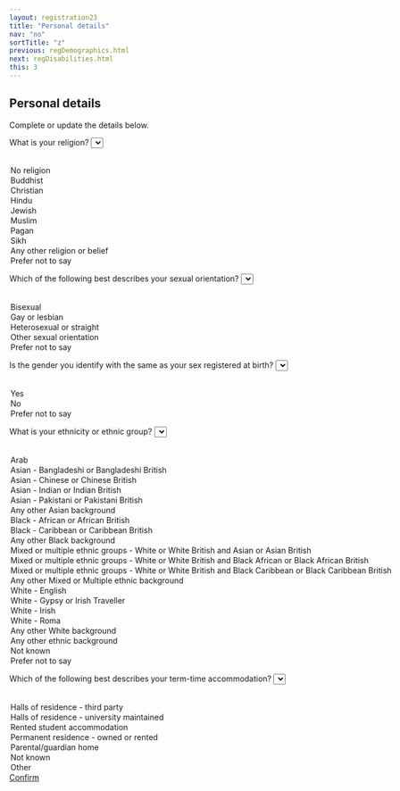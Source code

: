 ```yaml
---
layout: registration23
title: "Personal details"
nav: "no"
sortTitle: "z"
previous: regDemographics.html
next: regDisabilities.html
this: 3
---
```


## Personal details

Complete or update the details below.


<label for="religion">What is your religion?</label>
<select name="religion" id="religion" class="custom-select">
  <option value=""></option>
  <option value="No religion">No religion</option>
  <option value="Buddhist">Buddhist</option>
  <option value="Christian">Christian</option>
  <option value="Hindu">Hindu</option>
  <option value="Jewish">Jewish</option>
  <option value="Muslim">Muslim</option>
  <option value="Pagan">Pagan</option>
  <option value="Sikh">Sikh</option>
  <option value="Any other religion or belief">Any other religion or belief</option>
    <!--  <option value="" disabled>&nbsp;</option> -->
  <option value="Prefer not to say">Prefer not to say</option>
</select>





<label for="sexual">Which of the following best describes your sexual orientation?</label>
<select name="sexual" id="sexual" class="custom-select">
  <option value=""></option>
  <option value="Bisexual">Bisexual</option>
  <option value="Gay or lesbian">Gay or lesbian</option>
  <option value="Heterosexual or straight">Heterosexual or straight</option>
  <option value="Other sexual orientation">Other sexual orientation</option>
    <!-- <option value="" disabled>&nbsp;</option> -->
  <option value="Prefer not to say">Prefer not to say</option>
</select>


<label for="gender">Is the gender you identify with the same as your sex registered at birth?</label>
<select name="gender" id="gender" class="custom-select">
  <option value=""></option>
  <option value="">Yes</option>
  <option value="">No</option>
    <!-- <option value="" disabled>&nbsp;</option> -->
  <option value="Prefer not to say">Prefer not to say</option>
</select>


<label for="ethnicity">What is your ethnicity or ethnic group?</label>
<select name="ethnicity" id="ethnicity" class="custom-select">
  <option value=""></option>
  <option value="Arab">Arab</option>
  <option value="Asian - Bangladeshi or Bangladeshi British">Asian - Bangladeshi or Bangladeshi British</option>
  <option value="Asian - Chinese or Chinese British">Asian - Chinese or Chinese British</option>
  <option value="Asian - Indian or Indian British">Asian - Indian or Indian British</option>
  <option value="Asian - Pakistani or Pakistani British">Asian - Pakistani or Pakistani British</option>
  <option value="Any other Asian background">Any other Asian background</option>
  <option value="Black - African or African British">Black - African or African British</option>
  <option value="Black - Caribbean or Caribbean British">Black - Caribbean or Caribbean British</option>
  <option value="Any other Black background">Any other Black background</option>
  <option value="Mixed or multiple ethnic groups - White or White British and Asian or Asian British">Mixed or multiple ethnic groups - White or White British and Asian or Asian British</option>
  <option value="Mixed or multiple ethnic groups - White or White British and Black African or Black African British">Mixed or multiple ethnic groups - White or White British and Black African or Black African British</option>
  <option value="Mixed or multiple ethnic groups - White or White British and Black Caribbean or Black Caribbean British">Mixed or multiple ethnic groups - White or White British and Black Caribbean or Black Caribbean British</option>
  <option value="Any other Mixed or Multiple ethnic background">Any other Mixed or Multiple ethnic background</option>
  <option value="White - English">White - English</option>
  <option value="White - Gypsy or Irish Traveller">White - Gypsy or Irish Traveller</option>
  <option value="White - Irish">White - Irish</option>
  <option value="White - Roma">White - Roma</option>
  <option value="Any other White background">Any other White background</option>
  <option value="Any other ethnic background">Any other ethnic background</option>
  <option value="Not known">Not known</option>
    <!-- <option value="" disabled>&nbsp;</option> -->
  <option value="Prefer not to say">Prefer not to say</option>
</select>


<label for="accommodation">Which of the following best describes your term-time accommodation?</label>
<select name="accommodation" id="accommodation" class="custom-select">
  <option value=""></option>
  <option value="Halls - private sector">Halls of residence - third party</option>
  <option value="Halls - university maintained">Halls of residence - university maintained</option>
  <option value="Rented accommodation">Rented student accommodation</option>
      <!-- <option value="" disabled>&nbsp;</option> -->
  <option value="Own residence">Permanent residence - owned or rented</option>
  <option value="Parental/guardian home">Parental/guardian home</option>
  <option value="Not known">Not known</option>
  <option value="Other">Other</option>
</select>

<!--
WAS:
Not in attendance at the provider
Not known
Other
Other rented accommodation
Own residence
Parental/guardian home
Private-sector halls
Provider maintained property

NOW:
Halls of residence - third party              -- maps to 'Private-sector halls'
Halls of residence - university maintained    -- maps to 'Provider maintained property'
Rented student accommodation                  -- maps to 'Other rented accommodation'
Parental/guardian home
---
Not known
Other



DROPPED AS NO LONGER IN USE
Not in attendance                             -- maps to 'Not in attendance at the provider'
-->

<div id="buttons">
  <a class="btn btn-primary" type="submit" href="{{page.next}}">Confirm</a>
</div>

<!-- no CONFIRM button
<div id="buttons">
  <a class="btn btn-outline-secondary" href="{{page.previous}}">Cancel</a>
  <a class="btn btn-primary" type="submit" href="{{page.next}}">Save and continue</a>
</div>
-->
